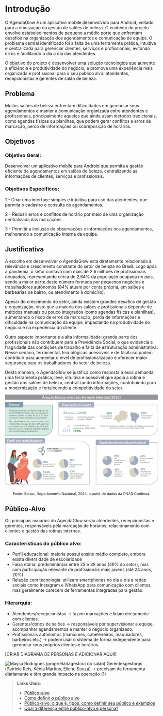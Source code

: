 # Introdução

O AgendaGlow é um aplicativo mobile desenvolvido para Android, voltado para a otimização da gestão de salões de beleza. O contexto do projeto envolve estabelecimentos de pequeno a médio porte que enfrentam desafios na organização dos agendamentos e comunicação de equipe. O problema central identificado foi a falta de uma ferramenta prática, intuitiva e centralizada para gerenciar clientes, serviços e profissionais, evitando erros e facilitando o dia a dia das atendentes.

O objetivo do projeto é desenvolver uma solução tecnológica que aumente a eficiência e produtividade do negócio, e promova uma experiência mais organizada e profissional para o seu público alvo: atendentes, recepcionistas e gerentes de salão de beleza.

## Problema

Muitos salões de beleza enfrentam dificuldades em gerenciar seus agendamentos e manter a comunicação organizada entre atendentes e profissionais, principalmente aqueles que ainda usam métodos tradicionais, como agendas físicas ou planilhas, que podem gerar conflitos e erros de marcação, perda de informações ou sobreposição de horários.

## Objetivos

### Objetivo Geral:
Desenvolver um aplicativo mobile para Android que permita a gestão eficiente de agendamentos em salões de beleza, centralizando as informações de clientes, serviços e profissionais.

### Objetivos Específicos:
1 - Criar uma interface simples e intuitiva para uso das atendentes, que permita o cadastro e consulta de agendamentos.

2 - Reduzir erros e conflitos de horário por meio de uma organização centralizada das marcações.

3 - Permitir a inclusão de observações e informações nos agendamentos, melhorando a comunicação interna da equipe.
 
## Justificativa

A escolha em desenvolver o AgendaGlow está diretamente relacionada à relevância e crescimento constante do setor de beleza no Brasil. Logo após a pandemia, o setor contava com mais de 2,6 milhões de profissionais ocupados, representando cerca de 2,64% da população ocupada no país, sendo a maior parte deste número formada por pequenos negócios e trabalhadores autônomos (84% atuam por conta própria, em salões e barbearias de bairro, ou atendimento à domicílio).

Apesar do crescimento do setor, ainda existem grandes desafios de gestão e organização, visto que a maioria dos salões e profissionais depende de métodos manuais ou pouco integrados (como agendas físicas e planilhas), aumentando o risco de erros de marcação, perda de informações e dificuldade na comunicação da equipe, impactando na produtividade do negócio e na experiência do cliente.

Outro aspecto importante é a alta informalidade: grande parte dos profissionais não contribuem para a Previdência Social, o que evidencia a fragilidade das condições de trabalho e falta de estruturação administrativa. Nesse cenário, ferramentas tecnológicas acessíveis e de fácil uso podem contribuir para aumentar o nível de profissionalização e oferecer maior segurança para os trabalhadores do setor de beleza.

Desta maneira, o AgendaGlow se justifica como resposta a essa demanda: uma ferramenta prática, leve, intuitiva e acessível que apoia a rotina e gestão dos salões de beleza, centralizando informações, contribuindo para a modernização e fortalecendo a competitividade do setor.


![Dados do Senac sobre Profissionais da área de beleza](img/dados-senac.jpg)
<p align="center"><sub>Fonte: Senac, Departamento Nacional, 2024, a partir de dados da PNAD Contínua.</sub></p>


## Público-Alvo

Os principais usuários do AgendaGlow serão atendentes, recepcionistas e gerentes, responsáveis pela marcação de horários, relacionamento com clientes e gestão das rotinas internas.

### Características do público alvo:
- Perfil educacional: maioria possui ensino médio completo, embora exista diversidade de escolaridade
- Faixa etária: predominância entre 25 e 39 anos (49% do setor), mas com participação relevante de profissionais mais jovens (até 24 anos, 20%)
- Relação com tecnologia: utilizam smartphones no dia a dia e redes sociais como Instagram e WhatsApp para comunicação com clientes, mas geralmente carecem de ferramentas integradas para gestão.

### Hierarquia:
- Atendentes/recepcionistas → fazem marcações e lidam diretamente com clientes.
- Gerentes/donos de salões → responsáveis por supervisionar a equipe, acompanhar agendamentos e manter o negócio organizado.
- Profissionais autônomos (manicures, cabeleireiros, maquiadores, barbeiros etc.) → podem usar o sistema de forma independente para gerenciar seus próprios clientes e horários.

[CRIAR DIAGRAMA DE PERSONAS E ADICIONAR AQUI!]

<img width="1920" height="1080" alt="Maysa Rodrigues (proprietáriagestora do salão)   Gerentesgestoras (Patrícia Reis, Kênia Martins, Eliene Souza) → precisam da ferramenta diariamente e têm grande impacto na operação  (1)" src="https://github.com/user-attachments/assets/e650755d-7575-47d9-bb71-096b919bead3" />


> **Links Úteis**:
> - [Público-alvo](https://blog.hotmart.com/pt-br/publico-alvo/)
> - [Como definir o público alvo](https://exame.com/pme/5-dicas-essenciais-para-definir-o-publico-alvo-do-seu-negocio/)
> - [Público-alvo: o que é, tipos, como definir seu público e exemplos](https://klickpages.com.br/blog/publico-alvo-o-que-e/)
> - [Qual a diferença entre público-alvo e persona?](https://rockcontent.com/blog/diferenca-publico-alvo-e-persona/)
